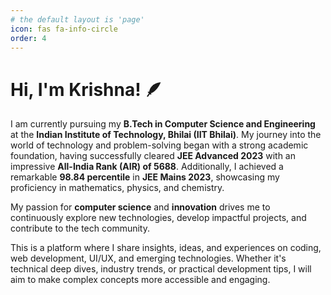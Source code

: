 ```yaml
---
# the default layout is 'page'
icon: fas fa-info-circle
order: 4
---
```


# Hi, I'm Krishna! 🪶

I am currently pursuing my **B.Tech in Computer Science and Engineering** at the **Indian Institute of Technology, Bhilai (IIT Bhilai)**. My journey into the world of technology and problem-solving began with a strong academic foundation, having successfully cleared **JEE Advanced 2023** with an impressive **All-India Rank (AIR) of 5688**. Additionally, I achieved a remarkable **98.84 percentile** in **JEE Mains 2023**, showcasing my proficiency in mathematics, physics, and chemistry.

My passion for **computer science** and **innovation** drives me to continuously explore new technologies, develop impactful projects, and contribute to the tech community.

This is a platform where I share insights, ideas, and experiences on coding, web development, UI/UX, and emerging technologies. Whether it's technical deep dives, industry trends, or practical development tips, I will aim to make complex concepts more accessible and engaging.
